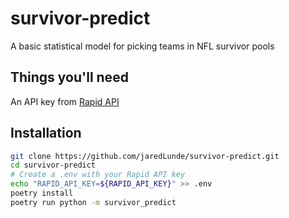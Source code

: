 # survivor-predict
A basic statistical model for picking teams in NFL survivor pools

## Things you'll need
An API key from [Rapid API](https://rapidapi.com/theoddsapi/api/live-sports-odds/endpoints)

## Installation
```bash
git clone https://github.com/jaredLunde/survivor-predict.git
cd survivor-predict
# Create a .env with your Rapid API key
echo "RAPID_API_KEY=${RAPID_API_KEY}" >> .env
poetry install
poetry run python -m survivor_predict
```

